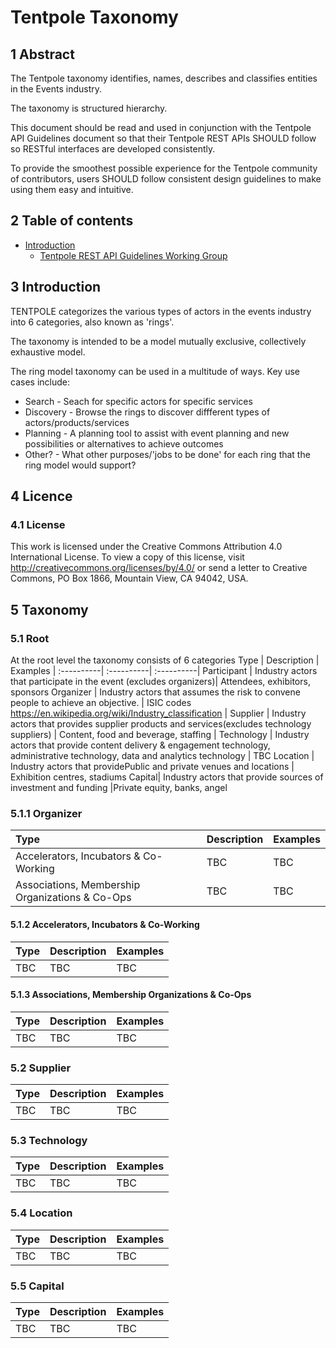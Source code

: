 # Tentpole Taxonomy

## 1 Abstract

The Tentpole taxonomy identifies, names, describes and classifies entities in the Events industry.

The taxonomy is structured hierarchy.

This document should be read and used in conjunction with the Tentpole API Guidelines document so that their Tentpole REST APIs SHOULD follow so RESTful interfaces are developed consistently.

To provide the smoothest possible experience for the Tentpole community of contributors, users SHOULD follow consistent design guidelines to make using them easy and intuitive.

## 2 Table of contents
<!-- TOC depthFrom:1 depthTo:3 withLinks:1 updateOnSave:1 orderedList:0 -->

- [Introduction](#Introduction)
	- [Tentpole REST API Guidelines Working Group](#Tentpole-rest-api-guidelines-working-group)

<!-- /TOC -->

## 3 Introduction
TENTPOLE categorizes the various types of actors in the events industry into 6 categories, also known as 'rings'. 

The taxonomy is intended to be a model mutually exclusive, collectively exhaustive model.

The ring model taxonomy can be used in a multitude of ways. Key use cases include:

* Search - Seach for specific actors for specific services
* Discovery - Browse the rings to discover diffferent types of actors/products/services
* Planning - A planning tool to assist with event planning and new possibilities or alternatives to achieve outcomes 
* Other? - What other purposes/'jobs to be done' for each ring that the ring model would support?


## 4 Licence

### 4.1 License

This work is licensed under the Creative Commons Attribution 4.0 International License.
To view a copy of this license, visit http://creativecommons.org/licenses/by/4.0/ or send a letter to Creative Commons, PO Box 1866, Mountain View, CA 94042, USA.

## 5 Taxonomy

### 5.1 Root 
At the root level the taxonomy consists of 6 categories
Type | Description | Examples |
:----------| :----------| :----------| 
Participant | Industry actors that participate in the event (excludes organizers)| Attendees, exhibitors, sponsors
Organizer | Industry actors that assumes the risk to convene people to achieve an objective. | ISIC codes https://en.wikipedia.org/wiki/Industry_classification |
Supplier | Industry actors that provides supplier products and services(excludes technology suppliers) | Content, food and beverage, staffing |
Technology | Industry actors that provide content delivery & engagement technology, administrative technology, data and analytics technology | TBC
Location | Industry actors that providePublic and private venues and locations |  Exhibition centres, stadiums
Capital| Industry actors that provide sources of investment and funding |Private equity, banks, angel

### 5.1.1 Organizer
Type | Description | Examples |
:----------| :----------| :----------| 
Accelerators, Incubators & Co-Working | TBC | TBC| 
Associations, Membership Organizations & Co-Ops | TBC | TBC| 

#### 5.1.2 Accelerators, Incubators & Co-Working 
Type | Description | Examples |
:----------| :----------| :----------| 
TBC | TBC | TBC| 

#### 5.1.3 Associations, Membership Organizations & Co-Ops
Type | Description | Examples |
:----------| :----------| :----------| 
TBC | TBC | TBC| 

### 5.2 Supplier
Type | Description | Examples |
:----------| :----------| :----------| 
TBC | TBC | TBC| 

### 5.3 Technology
Type | Description | Examples |
:----------| :----------| :----------| 
TBC | TBC | TBC| 

### 5.4 Location
Type | Description | Examples |
:----------| :----------| :----------|
TBC | TBC | TBC|

### 5.5 Capital
Type | Description | Examples |
:----------| :----------| :----------| 
TBC | TBC | TBC| 